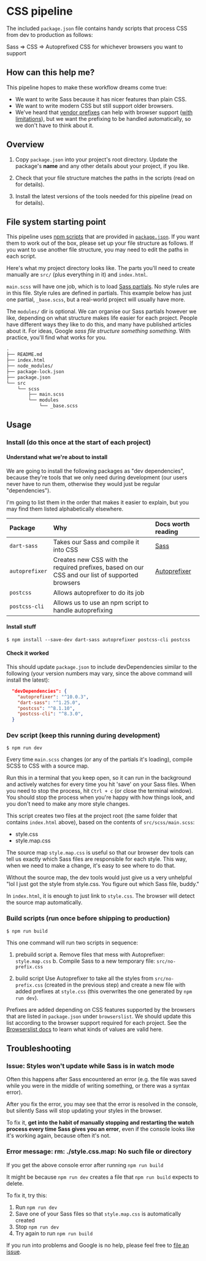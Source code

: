 <!--
HELLO AND WELCOME TO THE TODO
=============================

GUIDE PEOPLE THROUGH SETTING UP THEIR FIRST EVER PACKAGE.JSON
Because that is your audience here.

What is this node_modules/ thingy? And why do I not want to commit it?

Npm script walkthrough:
- They might have this "test" one already that they don't need just yet.
- Add an example script like "sayHi": "echo heeiiiii" to illustrate how they work.
- Explain how I built these ones and where to find out which args are valid.
-->

# CSS pipeline

The included `package.json` file contains handy scripts that process CSS from dev to production as follows:

Sass => CSS => Autoprefixed CSS for whichever browsers you want to support

## How can this help me?

This pipeline hopes to make these workflow dreams come true:

- We want to write Sass because it has nicer features than plain CSS.
- We want to write modern CSS but still support older browsers.
- We've heard that [vendor prefixes](https://autoprefixer.github.io/) can help with browser support ([with limitations](https://css-tricks.com/css-grid-in-ie-css-grid-and-the-new-autoprefixer/#autoprefixer-still-cant-save-you-from-everything)), but we want the prefixing to be handled automatically, so we don't have to think about it.

<!-- TODO: Pre-requisite knowledge and installed node version -->

## Overview

1. Copy `package.json` into your project's root directory. Update the package's **name** and any other details about your project, if you like.

2. Check that your file structure matches the paths in the scripts (read on for details).

3. Install the latest versions of the tools needed for this pipeline (read on for details).

## File system starting point

This pipeline uses [npm scripts](https://docs.npmjs.com/cli/v6/using-npm/scripts) that are provided in [`package.json`](./package.json). If you want them to work out of the box, please set up your file structure as follows. If you want to use another file structure, you may need to edit the paths in each script.

Here's what my project directory looks like. The parts you'll need to create manually are `src/` (plus everything in it) and `index.html`.
<!-- TODO: provide boilerplate -->

`main.scss` will have one job, which is to load [Sass partials](https://sass-lang.com/guide#:~:text=A%20partial%20is%20a%20Sass,used%20with%20the%20%40use%20rule.). No style rules are in this file.
Style rules are defined in partials.
This example below has just one partial, `_base.scss`, but a real-world project will usually have more.

The `modules/` dir is optional. We can organise our Sass partials however we like, depending on what structure makes life easier for each project. People have different ways they like to do this, and many have published articles about it. For ideas, Google *sass file structure something something*. With practice, you'll find what works for you.

```fs
.
├── README.md
├── index.html
├── node_modules/
├── package-lock.json
├── package.json
└── src
    └── scss
        ├── main.scss
        └── modules
            └── _base.scss
```

## Usage

### Install (do this once at the start of each project)

#### Understand what we're about to install

We are going to install the following packages as "dev dependencies", because they're tools that we only need during development (our users never have to run them, otherwise they would just be regular "dependencies").

I'm going to list them in the order that makes it easier to explain, but you may find them listed alphabetically elsewhere.

| Package        | Why         | Docs worth reading |
| :------------- | :---------- | :----------------- |
| `dart-sass`    | Takes our Sass and compile it into CSS | [Sass](https://sass-lang.com/) |
| `autoprefixer` | Creates new CSS with the required prefixes, based on our CSS and our list of supported browsers | [Autoprefixer](https://github.com/postcss/autoprefixer/blob/master/README.md) |
| `postcss`      | Allows autoprefixer to do its job |
| `postcss-cli`  | Allows us to use an npm script to handle autoprefixing |

#### Install stuff

```console
$ npm install --save-dev dart-sass autoprefixer postcss-cli postcss
```

#### Check it worked

This should update `package.json` to include devDependencies similar to the following (your version numbers may vary, since the above command will install the latest):

```json
  "devDependencies": {
    "autoprefixer": "^10.0.3",
    "dart-sass": "^1.25.0",
    "postcss": "^8.1.10",
    "postcss-cli": "^8.3.0",
  }
```

### Dev script (keep this running during development)

```console
$ npm run dev
```

Every time `main.scss` changes (or any of the partials it's loading), compile SCSS to CSS with a source map.

Run this in a terminal that you keep open, so it can run in the background and actively watches for every time you hit 'save' on your Sass files. When you need to stop the process, hit `Ctrl + c` (or close the terminal window). You should stop the process when you're happy with how things look, and you don't need to make any more style changes.

This script creates two files at the project root (the same folder that contains `index.html` above), based on the contents of `src/scss/main.scss`:

- style.css
- style.map.css

The source map `style.map.css` is useful so that our browser dev tools can tell us exactly which Sass files are responsible for each style. This way, when we need to make a change, it's easy to see where to do that.

Without the source map, the dev tools would just give us a very unhelpful "lol I just got the style from style.css. You figure out which Sass file, buddy."

In `index.html`, it is enough to just link to `style.css`. The browser will detect the source map automatically.

### Build scripts (run once before shipping to production)

```console
$ npm run build
```

This one command will run two scripts in sequence:

1. prebuild script
  a. Remove files that mess with Autoprefixer: `style.map.css`
  b. Compile Sass to a new temporary file: `src/no-prefix.css`

2. build script
  Use Autoprefixer to take all the styles from `src/no-prefix.css` (created in the previous step) and create a new file with added prefixes at `style.css` (this overwrites the one generated by `npm run dev`).

  Prefixes are added depending on CSS features supported by the browsers that are listed in `package.json` under `browserslist`. We should update this list according to the browser support required for each project. See the [Browserslist docs](https://github.com/browserslist/browserslist/blob/master/README.md) to learn what kinds of values are valid here.

  <!-- TODO: update build script to minify the output -->

## Troubleshooting

### **Issue:** Styles won't update while Sass is in watch mode

Often this happens after Sass encountered an error (e.g. the file was saved while you were in the middle of writing something, or there was a syntax error).

After you fix the error, you may see that the error is resolved in the console, but silently Sass will stop updating your styles in the browser.

To fix it, **get into the habit of manually stopping and restarting the watch process every time Sass gives you an error**, even if the console looks like it's working again, because often it's not.

### **Error message:** rm: ./style.css.map: No such file or directory
If you get the above console error after running ```npm run build```

It might be because ```npm run dev``` creates a file that ```npm run build``` expects to delete.
<!-- TODO: update build script to first check if files exist before attempting to remove them -->

To fix it, try this:

1. Run ```npm run dev```
2. Save one of your Sass files so that `style.map.css` is automatically created
3. Stop ```npm run dev```
4. Try again to run ```npm run build```

If you run into problems and Google is no help, please feel free to [file an issue](https://docs.github.com/en/free-pro-team@latest/github/managing-your-work-on-github/creating-an-issue).
